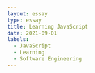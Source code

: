 ```yaml
---
layout: essay
type: essay
title: Learning JavaScript
date: 2021-09-01
labels:
  - JavaScript
  - Learning
  - Software Engineering
---
```

